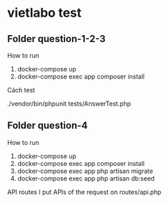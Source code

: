 # vietlabo test

## Folder question-1-2-3

How to run

1. docker-compose up
2. docker-compose exec app composer install

Cách test

./vendor/bin/phpunit tests/AnswerTest.php

## Folder question-4

How to run

1. docker-compose up
2. docker-compose exec app composer install
3. docker-compose exec app php artisan migrate
4. docker-compose exec app php artisan db:seed

API routes
I put APIs of the request on routes/api.php
